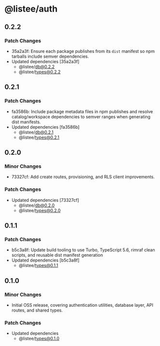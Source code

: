 # @listee/auth

## 0.2.2

### Patch Changes

- 35a2a3f: Ensure each package publishes from its `dist` manifest so npm tarballs include semver dependencies.
- Updated dependencies [35a2a3f]
  - @listee/db@0.2.2
  - @listee/types@0.2.2

## 0.2.1

### Patch Changes

- fa3586b: Include package metadata files in npm publishes and resolve catalog/workspace dependencies to semver ranges when generating dist manifests.
- Updated dependencies [fa3586b]
  - @listee/db@0.2.1
  - @listee/types@0.2.1

## 0.2.0

### Minor Changes

- 73327cf: Add create routes, provisioning, and RLS client improvements.

### Patch Changes

- Updated dependencies [73327cf]
  - @listee/db@0.2.0
  - @listee/types@0.2.0

## 0.1.1

### Patch Changes

- b5c3a8f: Update build tooling to use Turbo, TypeScript 5.6, rimraf clean scripts, and reusable dist manifest generation
- Updated dependencies [b5c3a8f]
  - @listee/types@0.1.1

## 0.1.0

### Minor Changes

- Initial OSS release, covering authentication utilities, database layer, API routes, and shared types.

### Patch Changes

- Updated dependencies
  - @listee/types@0.1.0
